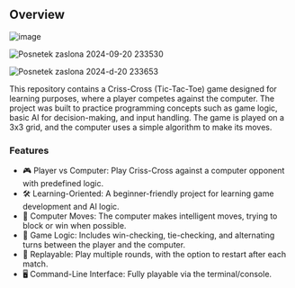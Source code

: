 ## Overview

![image](https://github.com/user-attachments/assets/336bd8cb-373a-499f-bb9e-cfc78cfb85a4)

![Posnetek zaslona 2024-09-20 233530](https://github.com/user-attachments/assets/cd8ae2ac-e60b-4f6b-a95e-ff53c4580cf5)

![Posnetek zaslona 2024-d-20 233653](https://github.com/user-attachments/assets/1ead0a88-627e-4466-885c-e853290334a9)

This repository contains a Criss-Cross (Tic-Tac-Toe) game designed for learning purposes, where a player competes against the computer. The project was built to practice programming concepts such as game logic, basic AI for decision-making, and input handling. The game is played on a 3x3 grid, and the computer uses a simple algorithm to make its moves.

### Features

- 🎮 Player vs Computer: Play Criss-Cross against a computer opponent with predefined logic.
- 🛠 Learning-Oriented: A beginner-friendly project for learning game development and AI logic.
- 🤖 Computer Moves: The computer makes intelligent moves, trying to block or win when possible.
- 🎲 Game Logic: Includes win-checking, tie-checking, and alternating turns between the player and the computer.
- 🔁 Replayable: Play multiple rounds, with the option to restart after each match.
- 🖥 Command-Line Interface: Fully playable via the terminal/console.
  
